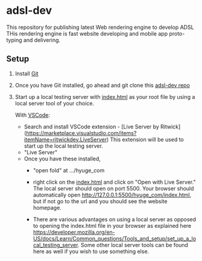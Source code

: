 # adsl-dev

This repository for publishing latest Web rendering engine to develop ADSL
THis rendering engine is fast website developing and mobile app proto-typing and delivering.

## Setup

1. Install [Git](https://git-scm.com/book/en/v2/Getting-Started-Installing-Git)
2. Once you have Git installed, go ahead and git clone this [adsl-dev repo](https://github.com/yubose/adsl-dev)
3. Start up a local testing server with [index.html](hyuge_com/index.html) as your root file by using a local server tool of your choice.

   With [VSCode](https://code.visualstudio.com/):
    - Search and install VSCode extension - [Live Server by Ritwick]
        (https://marketplace.visualstudio.com/items?itemName=ritwickdey.LiveServer)
        This extension will be used to start up the local testing server.
    - "Live Server"
   - Once you have these installed,
      - "open fold"  at .../hyuge_com
      - right click on the [index.html](hyuge_com/index.html) and click on "Open with Live Server." The local server should open on port 5500.
       Your browser should automatically open http://127.0.0.1:5500/hyuge_com/index.html, but if not go to the url and you should see the website homepage.

     - There are various advantages on using a local server as opposed to opening the index.html file in your browser as explained here <https://developer.mozilla.org/en-US/docs/Learn/Common_questions/Tools_and_setup/set_up_a_local_testing_server>. Some other local server tools can be found here as well if you wish to use something else.
